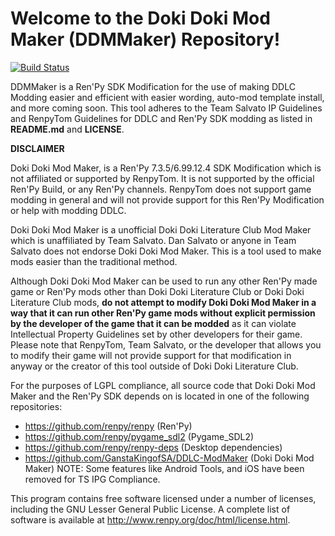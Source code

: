 
# Welcome to the Doki Doki Mod Maker (DDMMaker) Repository!
[![Build Status](https://travis-ci.org/GanstaKingofSA/DDLC-ModMaker.svg?branch=master)](https://travis-ci.org/GanstaKingofSA/DDLC-ModMaker)

DDMMaker is a Ren'Py SDK Modification for the use of making DDLC Modding easier and efficient with easier wording, auto-mod template install, and more coming soon. This tool adheres to the Team Salvato IP Guidelines and RenpyTom Guidelines for DDLC and Ren'Py SDK modding as listed in **README.md** and **LICENSE**.

**DISCLAIMER**

Doki Doki Mod Maker, is a Ren'Py 7.3.5/6.99.12.4 SDK Modification which is not affiliated or supported by RenpyTom. It is not supported by the official Ren'Py Build, or any Ren'Py channels. RenpyTom does not support game modding in general and will not provide support for this Ren'Py Modification or help with modding DDLC.
    
Doki Doki Mod Maker is a unofficial Doki Doki Literature Club Mod Maker which is unaffiliated by Team Salvato. Dan Salvato or anyone in Team Salvato does not endorse Doki Doki Mod Maker. This is a tool used to make mods easier than the traditional method.

Although Doki Doki Mod Maker can be used to run any other Ren'Py made game or Ren'Py mods other than Doki Doki Literature Club or Doki Doki Literature Club mods, **do not attempt to modify Doki Doki Mod Maker in a way that it can run other Ren'Py game mods without explicit permission by the developer of the game that it can be modded** as it can violate Intellectual Property Guidelines set by other developers for their game. Please note that RenpyTom, Team Salvato, or the developer that allows you to modify their game will not provide support for that modification in anyway or the creator of this tool outside of Doki Doki Literature Club.

For the purposes of LGPL compliance, all source code that Doki Doki Mod Maker and the Ren'Py SDK depends
on is located in one of the following repositories:

* https://github.com/renpy/renpy (Ren'Py)
* https://github.com/renpy/pygame_sdl2 (Pygame_SDL2)
* https://github.com/renpy/renpy-deps (Desktop dependencies)
* https://github.com/GanstaKingofSA/DDLC-ModMaker (Doki Doki Mod Maker)
NOTE: Some features like Android Tools, and iOS have been removed for TS IPG Compliance.

This program contains free software licensed under a number of licenses, including the GNU Lesser General Public License. A complete list of software is available at http://www.renpy.org/doc/html/license.html.
